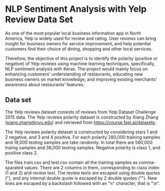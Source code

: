 # NLP Sentiment Analysis with Yelp Review Data Set

As one of the most popular local business information app in North America, Yelp is widely used for review and rating. User reviews can bring insight for business owners for service improvement, and help potential customers find their choice of dining, shopping and other local services.

Therefore, the objective of this project is to identify the polarity (positive or negative) of Yelp reviews using machine learning techniques, specifically, NLP sentiment analysis with Keras. The project would mainly focus on enhancing customers’ understanding of restaurants, educating new business owners on market knowledge, and improving existing merchants’ awareness about restaurants’ features.

## Data set
The Yelp reviews dataset consists of reviews from Yelp Dataset Challenge 2015 data. The Yelp reviews polarity dataset is constructed by Xiang Zhang (xiang.zhang@nyu.edu) and retrieved from https://course.fast.ai/datasets.

The Yelp reviews polarity dataset is constructed by considering stars 1 and 2 negative, and 3 and 4 positive. For each polarity 280,000 training samples and 19,000 testing samples are take randomly. In total there are 560,000 trainig samples and 38,000 testing samples. Negative polarity is class 1, and positive class 2.

The files train.csv and test.csv contain all the training samples as comma-sparated values. There are 2 columns in them, corresponding to class index (1 and 2) and review text. The review texts are escaped using double quotes ("), and any internal double quote is escaped by 2 double quotes (""). New lines are escaped by a backslash followed with an "n" character, that is "\n".
